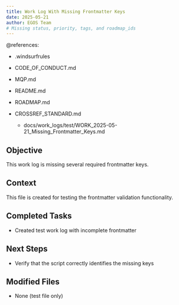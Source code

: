 ```yaml
---
title: Work Log With Missing Frontmatter Keys
date: 2025-05-21
author: EGOS Team
# Missing status, priority, tags, and roadmap_ids
---
```


@references:
- .windsurfrules
- CODE_OF_CONDUCT.md
- MQP.md
- README.md
- ROADMAP.md
- CROSSREF_STANDARD.md

  - docs/work_logs/test/WORK_2025-05-21_Missing_Frontmatter_Keys.md

## Objective
This work log is missing several required frontmatter keys.

## Context
This file is created for testing the frontmatter validation functionality.

## Completed Tasks
- Created test work log with incomplete frontmatter

## Next Steps
- Verify that the script correctly identifies the missing keys

## Modified Files
- None (test file only)